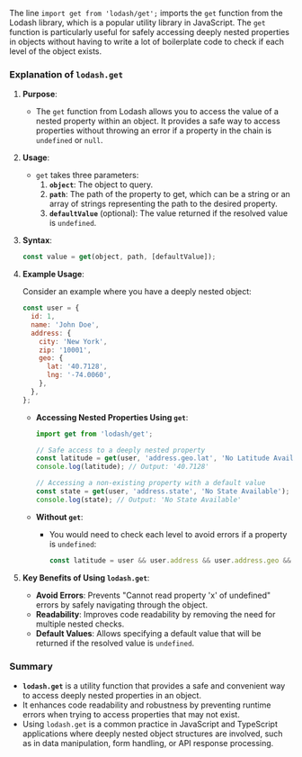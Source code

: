 The line `import get from 'lodash/get';` imports the `get` function from the Lodash library, which is a popular utility library in JavaScript. The `get` function is particularly useful for safely accessing deeply nested properties in objects without having to write a lot of boilerplate code to check if each level of the object exists.

### Explanation of `lodash.get`

1. **Purpose**:
   - The `get` function from Lodash allows you to access the value of a nested property within an object. It provides a safe way to access properties without throwing an error if a property in the chain is `undefined` or `null`.

2. **Usage**:
   - `get` takes three parameters:
     1. **`object`**: The object to query.
     2. **`path`**: The path of the property to get, which can be a string or an array of strings representing the path to the desired property.
     3. **`defaultValue`** (optional): The value returned if the resolved value is `undefined`.

3. **Syntax**:
   ```javascript
   const value = get(object, path, [defaultValue]);
   ```

4. **Example Usage**:

   Consider an example where you have a deeply nested object:

   ```javascript
   const user = {
     id: 1,
     name: 'John Doe',
     address: {
       city: 'New York',
       zip: '10001',
       geo: {
         lat: '40.7128',
         lng: '-74.0060',
       },
     },
   };
   ```

   - **Accessing Nested Properties Using `get`**:
     ```javascript
     import get from 'lodash/get';

     // Safe access to a deeply nested property
     const latitude = get(user, 'address.geo.lat', 'No Latitude Available');
     console.log(latitude); // Output: '40.7128'

     // Accessing a non-existing property with a default value
     const state = get(user, 'address.state', 'No State Available');
     console.log(state); // Output: 'No State Available'
     ```

   - **Without `get`**:
     - You would need to check each level to avoid errors if a property is `undefined`:
       ```javascript
       const latitude = user && user.address && user.address.geo && user.address.geo.lat;
       ```

5. **Key Benefits of Using `lodash.get`**:
   - **Avoid Errors**: Prevents "Cannot read property 'x' of undefined" errors by safely navigating through the object.
   - **Readability**: Improves code readability by removing the need for multiple nested checks.
   - **Default Values**: Allows specifying a default value that will be returned if the resolved value is `undefined`.

### Summary

- **`lodash.get`** is a utility function that provides a safe and convenient way to access deeply nested properties in an object.
- It enhances code readability and robustness by preventing runtime errors when trying to access properties that may not exist.
- Using `lodash.get` is a common practice in JavaScript and TypeScript applications where deeply nested object structures are involved, such as in data manipulation, form handling, or API response processing.
